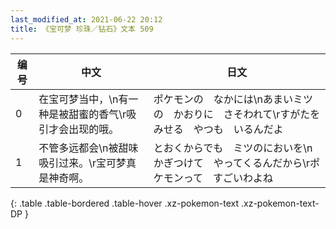 ```yaml
---
last_modified_at: 2021-06-22 20:12
title: 《宝可梦 珍珠／钻石》文本 509
---
```

| 编号 | 中文 | 日文 |
| ---- | ---- | ---- |
| 0 | 在宝可梦当中，\n有一种是被甜蜜的香气\r吸引才会出现的哦。 | ポケモンの　なかには\nあまいミツの　かおりに　さそわれて\rすがたを　みせる　やつも　いるんだよ |
| 1 | 不管多远都会\n被甜味吸引过来。\r宝可梦真是神奇啊。 | とおくからでも　ミツのにおいを\nかぎつけて　やってくるんだから\rポケモンって　すごいわよね |
{: .table .table-bordered .table-hover .xz-pokemon-text .xz-pokemon-text-DP }